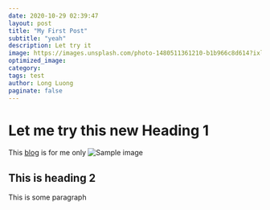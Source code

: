 ```yaml
---
date: 2020-10-29 02:39:47
layout: post
title: "My First Post"
subtitle: "yeah"
description: Let try it
image: https://images.unsplash.com/photo-1480511361210-b1b966c8d614?ixlib=rb-1.2.1&auto=format&fit=crop&w=963&q=80
optimized_image:
category:
tags: test
author: Long Luong
paginate: false
---
```


# Let me try this new Heading 1
This [blog](https://wwww.luongkimlong.com) is for me only
![Sample image](https://images.unsplash.com/photo-1480511361210-b1b966c8d614?ixlib=rb-1.2.1&auto=format&fit=crop&w=963&q=80)

## This is heading 2
This is some paragraph
